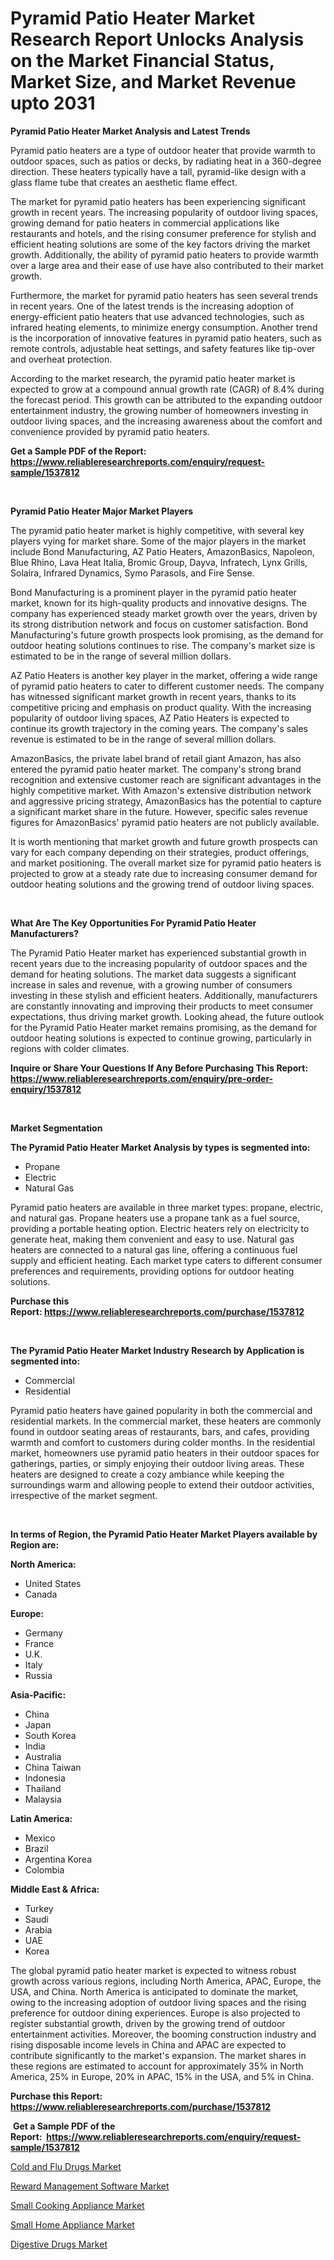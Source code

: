 <p><h1>Pyramid Patio Heater Market Research Report Unlocks Analysis on the Market Financial Status, Market Size, and Market Revenue upto 2031</h1></p><p><strong>Pyramid Patio Heater Market Analysis and Latest Trends</strong></p>
<p><p>Pyramid patio heaters are a type of outdoor heater that provide warmth to outdoor spaces, such as patios or decks, by radiating heat in a 360-degree direction. These heaters typically have a tall, pyramid-like design with a glass flame tube that creates an aesthetic flame effect.</p><p>The market for pyramid patio heaters has been experiencing significant growth in recent years. The increasing popularity of outdoor living spaces, growing demand for patio heaters in commercial applications like restaurants and hotels, and the rising consumer preference for stylish and efficient heating solutions are some of the key factors driving the market growth. Additionally, the ability of pyramid patio heaters to provide warmth over a large area and their ease of use have also contributed to their market growth.</p><p>Furthermore, the market for pyramid patio heaters has seen several trends in recent years. One of the latest trends is the increasing adoption of energy-efficient patio heaters that use advanced technologies, such as infrared heating elements, to minimize energy consumption. Another trend is the incorporation of innovative features in pyramid patio heaters, such as remote controls, adjustable heat settings, and safety features like tip-over and overheat protection.</p><p>According to the market research, the pyramid patio heater market is expected to grow at a compound annual growth rate (CAGR) of 8.4% during the forecast period. This growth can be attributed to the expanding outdoor entertainment industry, the growing number of homeowners investing in outdoor living spaces, and the increasing awareness about the comfort and convenience provided by pyramid patio heaters.</p></p>
<p><strong>Get a Sample PDF of the Report:&nbsp; <a href="https://www.reliableresearchreports.com/enquiry/request-sample/1537812">https://www.reliableresearchreports.com/enquiry/request-sample/1537812</a></strong></p>
<p>&nbsp;</p>
<p><strong>Pyramid Patio Heater Major Market Players</strong></p>
<p><p>The pyramid patio heater market is highly competitive, with several key players vying for market share. Some of the major players in the market include Bond Manufacturing, AZ Patio Heaters, AmazonBasics, Napoleon, Blue Rhino, Lava Heat Italia, Bromic Group, Dayva, Infratech, Lynx Grills, Solaira, Infrared Dynamics, Symo Parasols, and Fire Sense.</p><p>Bond Manufacturing is a prominent player in the pyramid patio heater market, known for its high-quality products and innovative designs. The company has experienced steady market growth over the years, driven by its strong distribution network and focus on customer satisfaction. Bond Manufacturing's future growth prospects look promising, as the demand for outdoor heating solutions continues to rise. The company's market size is estimated to be in the range of several million dollars.</p><p>AZ Patio Heaters is another key player in the market, offering a wide range of pyramid patio heaters to cater to different customer needs. The company has witnessed significant market growth in recent years, thanks to its competitive pricing and emphasis on product quality. With the increasing popularity of outdoor living spaces, AZ Patio Heaters is expected to continue its growth trajectory in the coming years. The company's sales revenue is estimated to be in the range of several million dollars.</p><p>AmazonBasics, the private label brand of retail giant Amazon, has also entered the pyramid patio heater market. The company's strong brand recognition and extensive customer reach are significant advantages in the highly competitive market. With Amazon's extensive distribution network and aggressive pricing strategy, AmazonBasics has the potential to capture a significant market share in the future. However, specific sales revenue figures for AmazonBasics' pyramid patio heaters are not publicly available.</p><p>It is worth mentioning that market growth and future growth prospects can vary for each company depending on their strategies, product offerings, and market positioning. The overall market size for pyramid patio heaters is projected to grow at a steady rate due to increasing consumer demand for outdoor heating solutions and the growing trend of outdoor living spaces.</p></p>
<p>&nbsp;</p>
<p><strong>What Are The Key Opportunities For Pyramid Patio Heater Manufacturers?</strong></p>
<p><p>The Pyramid Patio Heater market has experienced substantial growth in recent years due to the increasing popularity of outdoor spaces and the demand for heating solutions. The market data suggests a significant increase in sales and revenue, with a growing number of consumers investing in these stylish and efficient heaters. Additionally, manufacturers are constantly innovating and improving their products to meet consumer expectations, thus driving market growth. Looking ahead, the future outlook for the Pyramid Patio Heater market remains promising, as the demand for outdoor heating solutions is expected to continue growing, particularly in regions with colder climates.</p></p>
<p><strong>Inquire or Share Your Questions If Any Before Purchasing This Report: <a href="https://www.reliableresearchreports.com/enquiry/pre-order-enquiry/1537812">https://www.reliableresearchreports.com/enquiry/pre-order-enquiry/1537812</a></strong></p>
<p>&nbsp;</p>
<p><strong>Market Segmentation</strong></p>
<p><strong>The Pyramid Patio Heater Market Analysis by types is segmented into:</strong></p>
<p><ul><li>Propane</li><li>Electric</li><li>Natural Gas</li></ul></p>
<p><p>Pyramid patio heaters are available in three market types: propane, electric, and natural gas. Propane heaters use a propane tank as a fuel source, providing a portable heating option. Electric heaters rely on electricity to generate heat, making them convenient and easy to use. Natural gas heaters are connected to a natural gas line, offering a continuous fuel supply and efficient heating. Each market type caters to different consumer preferences and requirements, providing options for outdoor heating solutions.</p></p>
<p><strong>Purchase this Report:&nbsp;<a href="https://www.reliableresearchreports.com/purchase/1537812">https://www.reliableresearchreports.com/purchase/1537812</a></strong></p>
<p>&nbsp;</p>
<p><strong>The Pyramid Patio Heater Market Industry Research by Application is segmented into:</strong></p>
<p><ul><li>Commercial</li><li>Residential</li></ul></p>
<p><p>Pyramid patio heaters have gained popularity in both the commercial and residential markets. In the commercial market, these heaters are commonly found in outdoor seating areas of restaurants, bars, and cafes, providing warmth and comfort to customers during colder months. In the residential market, homeowners use pyramid patio heaters in their outdoor spaces for gatherings, parties, or simply enjoying their outdoor living areas. These heaters are designed to create a cozy ambiance while keeping the surroundings warm and allowing people to extend their outdoor activities, irrespective of the market segment.</p></p>
<p>&nbsp;</p>
<p><strong>In terms of Region, the Pyramid Patio Heater Market Players available by Region are:</strong></p>
<p>
    <p> <strong> North America: </strong>
        <ul>
            <li>United States</li>
            <li>Canada</li>
        </ul>
        </p> 
    <p> <strong> Europe: </strong>
        <ul>
            <li>Germany</li>
            <li>France</li>
            <li>U.K.</li>
            <li>Italy</li>
            <li>Russia</li>
        </ul>
        </p> 
    <p> <strong> Asia-Pacific: </strong>
        <ul>
            <li>China</li>
            <li>Japan</li>
            <li>South Korea</li>
            <li>India</li>
            <li>Australia</li>
            <li>China Taiwan</li>
            <li>Indonesia</li>
            <li>Thailand</li>
            <li>Malaysia</li>
        </ul>
        </p> 
    <p> <strong> Latin America: </strong>
        <ul>
            <li>Mexico</li>
            <li>Brazil</li>
            <li>Argentina Korea</li>
            <li>Colombia</li>
        </ul>
        </p> 
    <p> <strong> Middle East & Africa: </strong>
        <ul>
            <li>Turkey</li>
            <li>Saudi</li>
            <li>Arabia</li>
            <li>UAE</li>
            <li>Korea</li>
        </ul>
    </p>
    </p>
<p><p>The global pyramid patio heater market is expected to witness robust growth across various regions, including North America, APAC, Europe, the USA, and China. North America is anticipated to dominate the market, owing to the increasing adoption of outdoor living spaces and the rising preference for outdoor dining experiences. Europe is also projected to register substantial growth, driven by the growing trend of outdoor entertainment activities. Moreover, the booming construction industry and rising disposable income levels in China and APAC are expected to contribute significantly to the market's expansion. The market shares in these regions are estimated to account for approximately 35% in North America, 25% in Europe, 20% in APAC, 15% in the USA, and 5% in China.</p></p>
<p><strong>Purchase this Report: <a href="https://www.reliableresearchreports.com/purchase/1537812">https://www.reliableresearchreports.com/purchase/1537812</a></strong></p>
<p>&nbsp;<strong>Get a Sample PDF of the Report:&nbsp;&nbsp;<a href="https://www.reliableresearchreports.com/enquiry/request-sample/1537812">https://www.reliableresearchreports.com/enquiry/request-sample/1537812</a></strong></p>
<p><strong></strong></p>
<p><p><a href="https://medium.com/@sharonmurphy49/cold-and-flu-drugs-market-size-cagr-trends-2024-2030-7fb255eeda93">Cold and Flu Drugs Market</a></p><p><a href="https://medium.com/@sharonmurphy49/reward-management-software-market-size-market-outlook-and-market-forecast-2023-to-2030-0ce79afa5d49">Reward Management Software Market</a></p><p><a href="https://medium.com/@isidrowolff1966/small-cooking-appliance-nbsp-market-focuses-on-market-share-size-and-projected-forecast-till-2030-87d210a84ae2">Small Cooking Appliance Market</a></p><p><a href="https://medium.com/@isidrowolff1966/small-home-appliance-market-trends-and-market-analysis-forecasted-for-period-2023-2030-fbeca70f092f">Small Home Appliance Market</a></p><p><a href="https://medium.com/@isidrowolff1966/digestive-drugs-market-analysis-its-cagr-market-segmentation-and-global-industry-overview-28084324634d">Digestive Drugs Market</a></p></p>